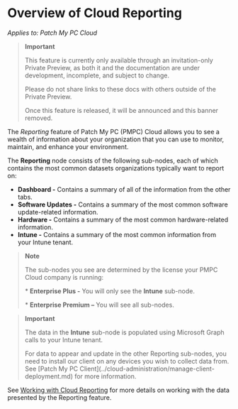 # Overview of Cloud Reporting

_Applies to: Patch My PC Cloud_

> **Important**
>
> This feature is currently only available through an invitation-only Private Preview, as both it and the documentation are under development, incomplete, and subject to change.
>
> Please do not share links to these docs with others outside of the Private Preview.
>
> Once this feature is released, it will be announced and this banner removed.

The _Reporting_ feature of Patch My PC (PMPC) Cloud allows you to see a wealth of information about your organization that you can use to monitor, maintain, and enhance your environment.

The **Reporting** node consists of the following sub-nodes, each of which contains the most common datasets organizations typically want to report on:

* **Dashboard -** Contains a summary of all of the information from the other tabs.
* **Software Updates -** Contains a summary of the most common software update-related information.
* **Hardware -** Contains a summary of the most common hardware-related information.
* **Intune -** Contains a summary of the most common information from your Intune tenant.

> **Note**
>
> The sub-nodes you see are determined by the license your PMPC Cloud company is running:
>
> \* **Enterprise Plus -** You will only see the **Intune** sub-node.
>
> \* **Enterprise Premium –** You will see all sub-nodes.

> **Important**
>
> The data in the **Intune** sub-node is populated using Microsoft Graph calls to your Intune tenant.
>
> For data to appear and update in the other Reporting sub-nodes, you need to install our client on any devices you wish to collect data from. See \[Patch My PC Client]\(../cloud-administration/manage-client-deployment.md) for more information.

See [Working with Cloud Reporting](working-with-cloud-reporting.md) for more details on working with the data presented by the Reporting feature.
